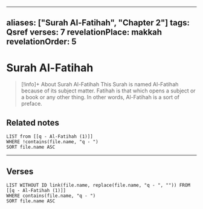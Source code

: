 
---
aliases: ["Surah Al-Fatihah", "Chapter 2"]
tags: Qsref
verses: 7
revelationPlace: makkah
revelationOrder: 5
---

# Surah Al-Fatihah

> [!info]+ About Surah Al-Fatihah
> This Surah is named Al-Fatihah because of its subject matter. Fatihah is that which opens a subject or a book or any other thing. In other words, Al-Fatihah is a sort of preface.

## Related notes
```dataview
LIST from [[q - Al-Fatihah (1)]]
WHERE !contains(file.name, "q - ")
SORT file.name ASC
```

---

## Verses
```dataview
LIST WITHOUT ID link(file.name, replace(file.name, "q - ", "")) FROM [[q - Al-Fatihah (1)]]
WHERE contains(file.name, "q - ")
SORT file.name ASC
```
